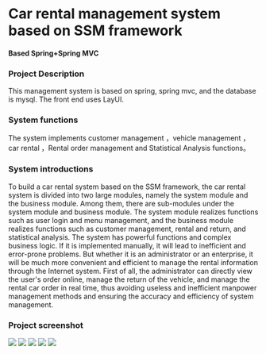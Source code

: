 # Car rental management system based on SSM framework 
#### Based Spring+Spring MVC
### Project Description      			   
This management system is based on spring, spring mvc, and the database is mysql. The front end uses LayUI.                                                                                                        
### System functions 
The system implements customer management ，vehicle management ，car rental ，Rental order management and Statistical Analysis functions。

### System introductions
To build a car rental system based on the SSM framework, the car rental system is divided into two large modules, namely the system module and the business module. Among them, there are sub-modules under the system module and business module. The system module realizes functions such as user login and menu management, and the business module realizes functions such as customer management, rental and return, and statistical analysis. The system has powerful functions and complex business logic. If it is implemented manually, it will lead to inefficient and error-prone problems. But whether it is an administrator or an enterprise, it will be much more convenient and efficient to manage the rental information through the Internet system. First of all, the administrator can directly view the user's order online, manage the return of the vehicle, and manage the rental car order in real time, thus avoiding useless and inefficient manpower management methods and ensuring the accuracy and efficiency of system management. 

### Project screenshot <br/>
<img src="https://github.com/LoveYouPikachu/carRentalTradingSystem/tree/master/pictures/1.png">
<img src="https://github.com/LoveYouPikachu/carRentalTradingSystem/tree/master/pictures/2.png">
<img src="https://github.com/LoveYouPikachu/carRentalTradingSystem/tree/master/pictures/3.png">
<img src="https://github.com/LoveYouPikachu/carRentalTradingSystem/tree/master/pictures/4.png">
<img src="https://github.com/LoveYouPikachu/carRentalTradingSystem/tree/master/pictures/5.png">
